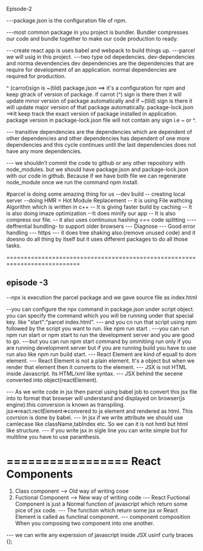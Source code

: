 Episode-2

---package.json is the configuration file of npm.

---most common package in you project is bundler.
Bundler  compresses our code and bundle together to make our code production to ready.

---create react app is uses babel and webpack to build things up.
---parcel we will usig in this project.
---two type od depedencies. dev-dependencies and norma devendencies
dev dependencies are the dependencies that are require for development of an application. normal dependencies are required for production.

^ (carrot)sign is 
~(tild)
package.json ==> it's a configuration for npm and keep gtrack of version of package. if carrot (^) sign is there then it will update minor version of package automatically and if ~(tild) sign is there it will update major version of that package automatically.
package-lock.json ==>It keep track the exact version of package installed in application. package version in package-lock.json file will not contain any sign i.e ~ or ^.

--- transitive dependencies are the dependencies which are dependent of other dependencies and other dependencies has dependent of one more dependencies and this cycle continues until the last dependencies does not have any more dependencies.

--- we shouldn't commit the code to github or any other repository with node_modules. but we should have package.json and package-lock.json with our code in github. Because if we have both file we can regenerate node_module once we run the command npm install.


#parcel is doing some amazing thing for us 
  --dev build
  -- creating local server
  --doing HMR = Hot Module Replacement
  -- it is using File wathcing Algorithm which is written in c++
  -- It is giving faster build by caching
  -- It is also doing imaze optimization
  --It does minify our app
  -- It is also compress our file.
  -- it also uses continuous hashing
  === code splitting
  ---- deffrential bundling- to support older browsers
  --- Diagnose
  --- Good error handling
  --- https
  --- it does tree shaking also.(remove unused code)
  and it doesno do all thing by itself but it uses different packages to do all those tasks.

===========================================================================

episode -3
-----------
--npx is execution the parcel package  and we gave source file as index.html

--you can configure the npx command in package.json under script object. you can specify the command which you will be running under that special key. like "start":"parcel index.html".
--- and you cn run that script using npm followed by the script you want to run. like npm run start .
---you can run npm run start or npm start to run the development server and you are good to go.
---but you can run npm start command by ommitiing run  only if you are running development server but if you are running build you have to use run also like npm run build start.
 --- React Element are kind of equall to dom element.
---  React Element is not a plain element. It's a object but when we render that element then it converts to the element.
--- JSX is not HTML inside Javascript. Its HTML/xml like syntax.
--- JSX behind the secene converted into object(reactElement).

--- As we write code in jsx then parcel using babel job to convert this jsx file  into to format that browser will understand and displayed on browser(js engine).this conversion is known as transpiling.
jsx=>react.rectElement=>convered to js element and rendered as html. This covrsion is done by babel.
--- In jsx if we write attribute we should use camlecase like className,tabIndex etc. So we can it is not hmtl but html like structure.
--- if you write jsx in sigle line you can write simple but for multiline you have to use paranthesis.

=================
 React Components
=================
1. Class component --> Old way of writing cooe
2. Fuctional Component --> New way of writing code
--- React Fuctional  Component is just a Normal function of javascript which return some pice of jsx code.
--- The function which return some jsx or React Element is called as functinal component.
--- component composition When you composing two component into one another.

--- we can write any experssion of javascript inside JSX usinf curly braces {};


